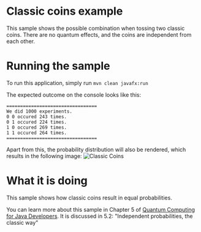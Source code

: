 # Classic coins example

This sample shows the possible combination when tossing
two classic coins. There are no quantum effects, and
the coins are independent from each other.

# Running the sample

To run this application, simply run
`mvn clean javafx:run`

The expected outcome on the console looks like this:

```
=================================
We did 1000 experiments.
0 0 occured 243 times.
0 1 occured 224 times.
1 0 occured 269 times.
1 1 occured 264 times.
=================================
```
Apart from this, the probability distribution will also be rendered,
which results in the following image:
![Classic Coins](/resources/ch5-classic.png)


# What it is doing

This sample shows how classic coins result in equal probabilities.

You can learn more about this sample in Chapter 5 of [Quantum Computing for Java Developers](https://www.manning.com/books/quantum-computing-for-java-developers?a_aid=quantumjava&a_bid=e5166ab9). It is discussed in 5.2: "Independent probabilities, the classic way"
